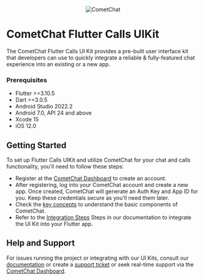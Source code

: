 <p align="center">
  <img alt="CometChat" src="https://assets.cometchat.io/website/images/logos/banner.png">
</p>

# CometChat Flutter Calls UIKit
The CometChat Flutter Calls UI Kit provides a pre-built user interface kit that developers can use to quickly integrate a reliable & fully-featured chat experience into an existing or a new app.

### Prerequisites
- Flutter >=3.10.5
- Dart >=3.0.5
- Android Studio 2022.2
- Android 7.0, API 24 and above
- Xcode 15
- iOS 12.0

## Getting Started
To set up Flutter Calls UIKit and utilize CometChat for your chat and calls functionality, you'll need to follow these steps:
- Register at the [CometChat Dashboard](https://app.cometchat.com/) to create an account.
- After registering, log into your CometChat account and create a new app. Once created, CometChat will generate an Auth Key and App ID for you. Keep these credentials secure as you'll need them later.
- Check the [key concepts](https://www.cometchat.com/docs/v4/flutter-uikit/key-concepts) to understand the basic components of CometChat.
- Refer to the [Integration Steps](https://www.cometchat.com/docs/v4/flutter-uikit/calls-integration) Steps in our documentation to integrate the UI Kit into your Flutter app.

## Help and Support
For issues running the project or integrating with our UI Kits, consult our [documentation](https://www.cometchat.com/docs/v4/flutter-uikit/integration) or create a [support ticket](https://help.cometchat.com/hc/en-us) or seek real-time support via the [CometChat Dashboard](https://app.cometchat.com/).